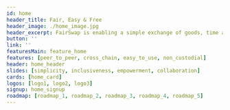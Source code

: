 ```yaml
---
id: home
header_title: Fair, Easy & Free
header_image: ./home_image.jpg
header_excerpt: FairSwap is enabling a simple exchange of goods, time and currencies for everyone.
button: ''
link: ''
featuresMain: feature_home
features: [peer_to_peer, cross_chain, easy_to_use, non_custodial]
header: home_header
slides: [simplicity, inclusiveness, empowerment, collaboration]
cards: [home_card]
logos: [logo1, logo2, logo3]
signup: home_signup
roadmap: [roadmap_1, roadmap_2, roadmap_3, roadmap_4, roadmap_5]
---
```



<!-- header: home_header -->
<!-- logos: [logo1, logo2, logo3, logo4, logo5, logo6] -->
<!--  -->

<!-- header: home_header
headerSolution : headerHome
solution_image_2: ./Data_Graph.png -->
<!-- cards: [home_card] -->

<!-- featuresMain2: Features_home_2
features2:
  [
    decentralize_the_internet,
    connect_the_world,
    make_data_safe,
    earn_passive_income,
  ] -->
<!-- 
inTheNews: in_the_news
cta: home_cta
solution_image: ./home_image.png -->

<!-- roadmap:
  [roadmap_1, roadmap_2, roadmap_3, roadmap_4] -->

<!--   solution_image: ./home_image_lg.png -->
